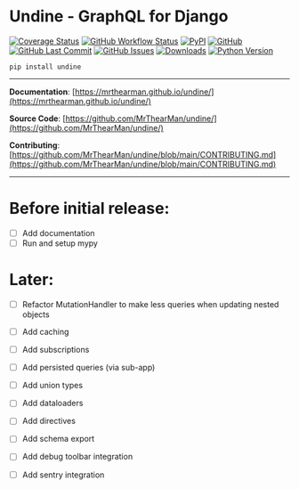 # Undine - GraphQL for Django

[![Coverage Status][coverage-badge]][coverage]
[![GitHub Workflow Status][status-badge]][status]
[![PyPI][pypi-badge]][pypi]
[![GitHub][licence-badge]][licence]
[![GitHub Last Commit][repo-badge]][repo]
[![GitHub Issues][issues-badge]][issues]
[![Downloads][downloads-badge]][pypi]
[![Python Version][version-badge]][pypi]

```shell
pip install undine
```

---

**Documentation**: [https://mrthearman.github.io/undine/](https://mrthearman.github.io/undine/)

**Source Code**: [https://github.com/MrThearMan/undine/](https://github.com/MrThearMan/undine/)

**Contributing**: [https://github.com/MrThearMan/undine/blob/main/CONTRIBUTING.md](https://github.com/MrThearMan/undine/blob/main/CONTRIBUTING.md)

---

# Before initial release:
- [ ] Add documentation
- [ ] Run and setup mypy

# Later:
- [ ] Refactor MutationHandler to make less queries when updating nested objects
- [ ] Add caching
- [ ] Add subscriptions
- [ ] Add persisted queries (via sub-app)
- [ ] Add union types
- [ ] Add dataloaders
- [ ] Add directives
- [ ] Add schema export
- [ ] Add debug toolbar integration
- [ ] Add sentry integration


[coverage-badge]: https://coveralls.io/repos/github/MrThearMan/undine/badge.svg?branch=main
[status-badge]: https://img.shields.io/github/actions/workflow/status/MrThearMan/undine/test.yml?branch=main
[pypi-badge]: https://img.shields.io/pypi/v/undine
[licence-badge]: https://img.shields.io/github/license/MrThearMan/undine
[repo-badge]: https://img.shields.io/github/last-commit/MrThearMan/undine
[issues-badge]: https://img.shields.io/github/issues-raw/MrThearMan/undine
[version-badge]: https://img.shields.io/pypi/pyversions/undine
[downloads-badge]: https://img.shields.io/pypi/dm/undine

[coverage]: https://coveralls.io/github/MrThearMan/undine?branch=main
[status]: https://github.com/MrThearMan/undine/actions/workflows/test.yml
[pypi]: https://pypi.org/project/undine
[licence]: https://github.com/MrThearMan/undine/blob/main/LICENSE
[repo]: https://github.com/MrThearMan/undine/commits/main
[issues]: https://github.com/MrThearMan/undine/issues
